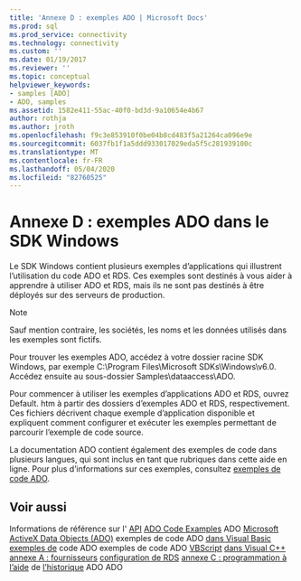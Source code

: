 ```yaml
---
title: 'Annexe D : exemples ADO | Microsoft Docs'
ms.prod: sql
ms.prod_service: connectivity
ms.technology: connectivity
ms.custom: ''
ms.date: 01/19/2017
ms.reviewer: ''
ms.topic: conceptual
helpviewer_keywords:
- samples [ADO]
- ADO, samples
ms.assetid: 1582e411-55ac-40f0-bd3d-9a10654e4b67
author: rothja
ms.author: jroth
ms.openlocfilehash: f9c3e853910f0be04b8cd483f5a21264ca096e9e
ms.sourcegitcommit: 6037fb1f1a5ddd933017029eda5f5c281939100c
ms.translationtype: MT
ms.contentlocale: fr-FR
ms.lasthandoff: 05/04/2020
ms.locfileid: "82760525"
---
```

# <a name="appendix-d-ado-samples-in-the-windows-sdk"></a>Annexe D : exemples ADO dans le SDK Windows
Le SDK Windows contient plusieurs exemples d’applications qui illustrent l’utilisation du code ADO et RDS. Ces exemples sont destinés à vous aider à apprendre à utiliser ADO et RDS, mais ils ne sont pas destinés à être déployés sur des serveurs de production.

> [!NOTE]
>  Sauf mention contraire, les sociétés, les noms et les données utilisés dans les exemples sont fictifs.

 Pour trouver les exemples ADO, accédez à votre dossier racine SDK Windows, par exemple C:\Program Files\Microsoft SDKs\Windows\v6.0. Accédez ensuite au sous-dossier Samples\dataaccess\ADO.

 Pour commencer à utiliser les exemples d’applications ADO et RDS, ouvrez Default. htm à partir des dossiers d’exemples ADO et RDS, respectivement. Ces fichiers décrivent chaque exemple d’application disponible et expliquent comment configurer et exécuter les exemples permettant de parcourir l’exemple de code source.

 La documentation ADO contient également des exemples de code dans plusieurs langues, qui sont inclus en tant que rubriques dans cette aide en ligne. Pour plus d’informations sur ces exemples, consultez [exemples de code ADO](../../../ado/reference/ado-api/ado-code-examples.md).

## <a name="see-also"></a>Voir aussi
 Informations de référence sur l' [API](../../../ado/reference/ado-api/ado-api-reference.md) [ADO Code Examples](../../../ado/reference/ado-api/ado-code-examples.md) ADO [Microsoft ActiveX Data Objects (ADO)](../../../ado/microsoft-activex-data-objects-ado.md) exemples de code ADO [dans Visual Basic exemples de](../../../ado/reference/ado-api/ado-code-examples-in-visual-basic.md) code ADO exemples de code ADO [VBScript](../../../ado/reference/ado-api/ado-code-examples-vbscript.md) [dans Visual C++](../../../ado/reference/ado-api/ado-code-examples-in-visual-c.md) [annexe A : fournisseurs](../../../ado/guide/appendixes/appendix-a-providers.md) [configuration de RDS](../../../ado/guide/remote-data-service/configuring-rds.md) [annexe C : programmation à l’aide](../../../ado/guide/appendixes/appendix-c-programming-with-ado.md) de [l’historique](../../../ado/guide/ado-history.md) ADO ADO
